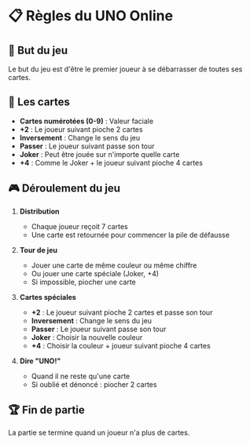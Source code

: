 # 📋 Règles du UNO Online

## 🎯 But du jeu
Le but du jeu est d'être le premier joueur à se débarrasser de toutes ses cartes.

## 🎴 Les cartes
- **Cartes numérotées (0-9)** : Valeur faciale
- **+2** : Le joueur suivant pioche 2 cartes
- **Inversement** : Change le sens du jeu
- **Passer** : Le joueur suivant passe son tour
- **Joker** : Peut être jouée sur n'importe quelle carte
- **+4** : Comme le Joker + le joueur suivant pioche 4 cartes

## 🎮 Déroulement du jeu

1. **Distribution**
   - Chaque joueur reçoit 7 cartes
   - Une carte est retournée pour commencer la pile de défausse

2. **Tour de jeu**
   - Jouer une carte de même couleur ou même chiffre
   - Ou jouer une carte spéciale (Joker, +4)
   - Si impossible, piocher une carte

3. **Cartes spéciales**
   - **+2** : Le joueur suivant pioche 2 cartes et passe son tour
   - **Inversement** : Change le sens du jeu
   - **Passer** : Le joueur suivant passe son tour
   - **Joker** : Choisir la nouvelle couleur
   - **+4** : Choisir la couleur + joueur suivant pioche 4 cartes

4. **Dire "UNO!"**
   - Quand il ne reste qu'une carte
   - Si oublié et dénoncé : piocher 2 cartes

## 🏆 Fin de partie
La partie se termine quand un joueur n'a plus de cartes.
